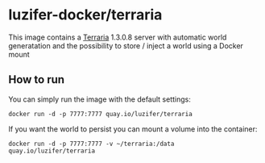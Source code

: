 # luzifer-docker/terraria

This image contains a [Terraria](http://terraria.org/) 1.3.0.8 server with automatic world generatation and the possibility to store / inject a world using a Docker mount

## How to run

You can simply run the image with the default settings:

```
docker run -d -p 7777:7777 quay.io/luzifer/terraria
```

If you want the world to persist you can mount a volume into the container:

```
docker run -d -p 7777:7777 -v ~/terraria:/data quay.io/luzifer/terraria
```

